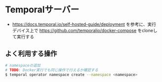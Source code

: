 # Temporalサーバー

- https://docs.temporal.io/self-hosted-guide/deployment を参考に、実行デバイス上で https://github.com/temporalio/docker-compose をcloneして実行する

## よく利用する操作

```sh
# namespaceの追加
# TODO: Docker実行でも同じ操作で行えるか確認する
$ temporal operator namespace create --namespace <namespace>
```
